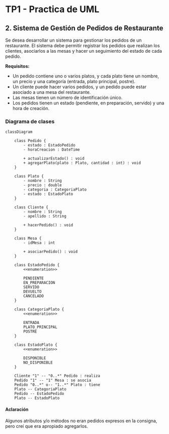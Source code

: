 # TP1 - Practica de UML

## 2. Sistema de Gestión de Pedidos de Restaurante

Se desea desarrollar un sistema para gestionar los pedidos de un restaurante. El sistema debe permitir registrar los pedidos que realizan los clientes, asociarlos a las mesas y hacer un seguimiento del estado de cada pedido.

**Requisitos:**

- Un pedido contiene uno o varios platos, y cada plato tiene un nombre, un precio y una
categoría (entrada, plato principal, postre).
- Un cliente puede hacer varios pedidos, y un pedido puede estar asociado a una mesa del
restaurante.
- Las mesas tienen un número de identificación único.
- Los pedidos tienen un estado (pendiente, en preparación, servido) y una hora de creación.

### Diagrama de clases

```mermaid
classDiagram

    class Pedido {
        - estado : EstadoPedido
        - horaCreacion : DateTime
        
        + actualizarEstado() : void
        + agregarPlato(plato : Plato, cantidad : int) : void
    }

    class Plato {
        - nombre : String
        - precio : double
        - categoria : CategoriaPlato
        - estado : EstadoPlato
    }

    class Cliente {
        - nombre : String
        - apellido : String

        + hacerPedido() : void
    }

    class Mesa {
        - idMesa : int
        
        + asociarPedido() : void 
    }

    class EstadoPedido {
        <<enumeration>>
        
        PENDIENTE
        EN_PREPARACION
        SERVIDO
        DEVUELTO
        CANCELADO
    }

    class CategoriaPlato {
        <<enumeration>>
        
        ENTRADA
        PLATO_PRINCIPAL
        POSTRE
    }

    class EstadoPlato {
        <<enumeration>>
        
        DISPONIBLE
        NO_DISPONIBLE
    }

    Cliente "1" -- "0..*" Pedido : realiza
    Pedido "1" -- "1" Mesa : se asocia
    Pedido "0..*" o-- "1..*" Plato : tiene
    Plato -- CategoriaPlato
    Pedido -- EstadoPedido
    Plato -- EstadoPlato

```

#### Aclaración

Algunos atributos y/o métodos no eran pedidos expresos en la consigna, pero creí que era apropiado agregarlos.
